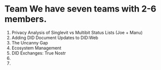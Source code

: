 # Team We have seven teams with 2-6 members.

1. Privacy Analysis of Singlevit vs Multibit Status Lists (Joe + Manu)
2. Adding DID Document Updates to DID:Web
3. The Uncanny Gap
4. Ecosystem Management
5. DID Exchanges: True Nostr
6.
7.
   
